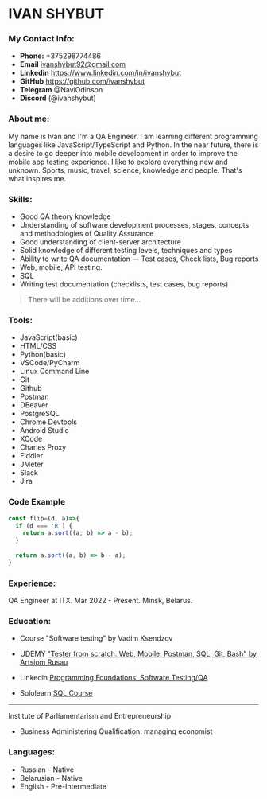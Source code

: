 # IVAN SHYBUT
### My Contact Info:
- __Phone:__ +375298774486
- __Email__ ivanshybut92@gmail.com
- __Linkedin__ https://www.linkedin.com/in/ivanshybut
- __GitHub__ https://github.com/ivanshybut
- __Telegram__ @NaviOdinson
- __Discord__ (@ivanshybut)
### About me:
My name is Ivan and I'm a QA Engineer. 
I am learning different programming languages ​​like JavaScript/TypeScript and Python. In the near future, there is a desire to go deeper into mobile development in order to improve the mobile app testing experience.
I like to explore everything new and unknown. Sports, music, travel, science, knowledge and people. That's what inspires me.
### Skills:
- Good QA theory knowledge
- Understanding of software development processes, stages, concepts and methodologies of Quality Assurance
- Good understanding of client-server architecture
- Solid knowledge of different testing levels, techniques and types
- Ability to write QA documentation — Test cases, Check lists, Bug reports
- Web, mobile, API testing.
- SQL
- Writing test documentation (checklists, test cases, bug reports)
> There will be additions over time...
### Tools:
- JavaScript(basic)
- HTML/CSS
- Python(basic)
- VSCode/PyCharm   
- Linux Command Line 
- Git 
- Github 
- Postman
- DBeaver
- PostgreSQL 
- Chrome Devtools 
- Android Studio 
- XCode 
- Charles Proxy
- Fiddler 
- JMeter
- Slack
- Jira
### Code Example
```javascript
const flip=(d, a)=>{
  if (d === 'R') {
    return a.sort((a, b) => a - b);
  }
  
  return a.sort((a, b) => b - a);
}
```
### Experience:
QA Engineer at ITX. 
Mar 2022 - Present. 
Minsk, Belarus.
### Education:
* Course "Software testing" by Vadim Ksendzov

* UDEMY ["Tester from scratch. Web, Mobile, Postman, SQL, Git, Bash" by Artsiom Rusau](https://udemy-certificate.s3.amazonaws.com/image/UC-f6c31585-f3d4-4042-b66f-1ce36628166c.jpg)
* Linkedin [Programming Foundations: Software Testing/QA](https://www.linkedin.com/learning/certificates/db90dc9d98697dd0b2d99d08f1dfc4ab96be1519087e71c39b1e09b53b1acdb0?trk=share_certificate)
* Sololearn [SQL Course](https://www.sololearn.com/Certificate/CT-JTVR73BJ/png)
***
Institute of Parliamentarism and Entrepreneurship
  * Business Administering Qualification: managing economist
### Languages:
- Russian - Native
- Belarusian - Native
- English - Pre-Intermediate
